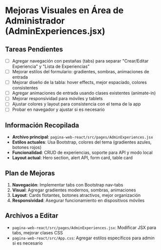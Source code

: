 # Mejoras Visuales en Área de Administrador (AdminExperiences.jsx)

## Tareas Pendientes

- [ ] Agregar navegación con pestañas (tabs) para separar "Crear/Editar Experiencia" y "Lista de Experiencias"
- [ ] Mejorar estilos del formulario: gradientes, sombras, animaciones de entrada
- [ ] Mejorar diseño de la tabla: hover effects, mejor espaciado, colores consistentes
- [ ] Agregar animaciones de entrada usando clases existentes (animate-in)
- [ ] Mejorar responsividad para móviles y tablets
- [ ] Ajustar colores y layout para consistencia con el tema de la app
- [ ] Probar en navegador y ajustar si es necesario

## Información Recopilada

- **Archivo principal**: `pagina-web-react/src/pages/AdminExperiences.jsx`
- **Estilos actuales**: Usa Bootstrap, colores del tema (gradientes azules, botones rojos)
- **Funcionalidad**: CRUD de experiencias, soporte para API y modo local
- **Layout actual**: Hero section, alert API, form card, table card

## Plan de Mejoras

1. **Navegación**: Implementar tabs con Bootstrap nav-tabs
2. **Visual**: Agregar gradientes modernos, sombras, animaciones
3. **Layout**: Cards flotantes, botones atractivos, mejor organización
4. **Responsividad**: Asegurar funcionamiento en dispositivos móviles

## Archivos a Editar

- `pagina-web-react/src/pages/AdminExperiences.jsx`: Modificar JSX para tabs, mejorar clases CSS
- `pagina-web-react/src/App.css`: Agregar estilos específicos para admin si es necesario
